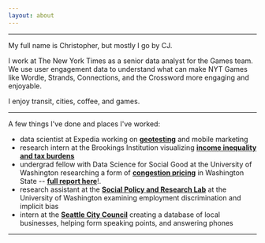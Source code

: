 ```yaml
---
layout: about 
---
```


---

My full name is Christopher, but mostly I go by CJ.

I work at The New York Times as a senior data analyst for the Games team. We use user engagement data to understand what can make NYT Games like Wordle, Strands, Connections, and the Crossword more engaging and enjoyable.

I enjoy transit, cities, coffee, and games.

----

A few things I've done and places I've worked: 
- data scientist at Expedia working on **[geotesting](https://medium.com/expedia-group-tech/market-segmentation-for-geo-testing-at-scale-8d593e0aa755)** and mobile marketing
- research intern at the Brookings Institution visualizing **[income inequality and tax burdens](https://www.brookings.edu/articles/tackling-the-tax-code-efficient-and-equitable-ways-to-raise-revenue/)**
- undergrad fellow with Data Science for Social Good at the University of Washington researching a form of **[congestion pricing](https://escience.washington.edu/data-science-for-social-good-team-analyzes-equity-of-congestion-pricing-on-interstate-405/)** in Washington State -- **[full report here](https://www.wsdot.wa.gov/publications/fulltext/design/ConsultantSrvs/I-405ExpressTollLanes.pdf)**!.
- research assistant at the **[Social Policy and Research Lab](https://www.inesjurcevic.com/)** at the University of Washington examining employment discrimination and implicit bias
- intern at the **[Seattle City Council](https://www.seattle.gov/council/herbold)** creating a database of local businesses, helping form speaking points, and answering phones 

--- 

